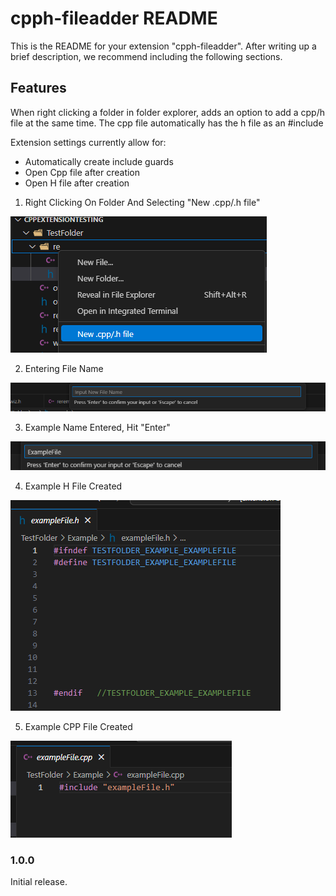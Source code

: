 # cpph-fileadder README

This is the README for your extension "cpph-fileadder". After writing up a brief description, we recommend including the following sections.

## Features

When right clicking a folder in folder explorer, adds an option to add a cpp/h file at the same time. The cpp file automatically has the h file as an #include

Extension settings currently allow for:
- Automatically create include guards
- Open Cpp file after creation
- Open H file after creation

1) Right Clicking On Folder And Selecting "New .cpp/.h file"

![feature X](openingContextMenu.png)

2) Entering File Name

![feature X](enterFileName.png)

3) Example Name Entered, Hit "Enter"

![feature X](exampleName.png)

4) Example H File Created

![feature X](exampleHeader.png)

5) Example CPP File Created

![feature X](exampleCppFile.png)

<!-- ## Requirements

If you have any requirements or dependencies, add a section describing those and how to install and configure them.

## Extension Settings

Include if your extension adds any VS Code settings through the `contributes.configuration` extension point.

For example:

This extension contributes the following settings:

* `myExtension.enable`: Enable/disable this extension.
* `myExtension.thing`: Set to `blah` to do something.

## Known Issues

Calling out known issues can help limit users opening duplicate issues against your extension.

## Release Notes

Users appreciate release notes as you update your extension. -->

### 1.0.0

Initial release.

<!-- ### 1.0.1

Fixed issue #.

### 1.1.0

Added features X, Y, and Z.

---

## Following extension guidelines

Ensure that you've read through the extensions guidelines and follow the best practices for creating your extension.

* [Extension Guidelines](https://code.visualstudio.com/api/references/extension-guidelines)

## Working with Markdown

You can author your README using Visual Studio Code. Here are some useful editor keyboard shortcuts:

* Split the editor (`Cmd+\` on macOS or `Ctrl+\` on Windows and Linux).
* Toggle preview (`Shift+Cmd+V` on macOS or `Shift+Ctrl+V` on Windows and Linux).
* Press `Ctrl+Space` (Windows, Linux, macOS) to see a list of Markdown snippets.

## For more information

* [Visual Studio Code's Markdown Support](http://code.visualstudio.com/docs/languages/markdown)
* [Markdown Syntax Reference](https://help.github.com/articles/markdown-basics/)

**Enjoy!** -->
